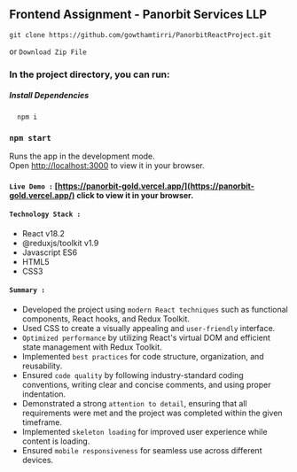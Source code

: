 ## Frontend Assignment - Panorbit Services LLP
    git clone https://github.com/gowthamtirri/PanorbitReactProject.git
or
   `Download Zip File`
   
### In the project directory, you can run:
##### Install Dependencies

      npm i

### `npm start`

Runs the app in the development mode.\
Open [http://localhost:3000](http://localhost:3000) to view it in your browser.

#### `Live Demo :`  [https://panorbit-gold.vercel.app/](https://panorbit-gold.vercel.app/) click to view it in your browser.

#### `Technology Stack :`
- React v18.2
- @reduxjs/toolkit v1.9
- Javascript ES6
- HTML5
- CSS3

#### `Summary :`
- Developed the project using `modern React techniques` such as functional components, React hooks, and Redux Toolkit.
- Used CSS to create a visually appealing and `user-friendly` interface.
- `Optimized performance` by utilizing React's virtual DOM and efficient state management with Redux Toolkit.
- Implemented `best practices` for code structure, organization, and reusability.
- Ensured `code quality` by following industry-standard coding conventions, writing clear and concise comments, and using proper indentation.
- Demonstrated a strong `attention to detail`, ensuring that all requirements were met and the project was completed within the given timeframe.
- Implemented `skeleton loading` for improved user experience while content is loading.
- Ensured `mobile responsiveness` for seamless use across different devices.
